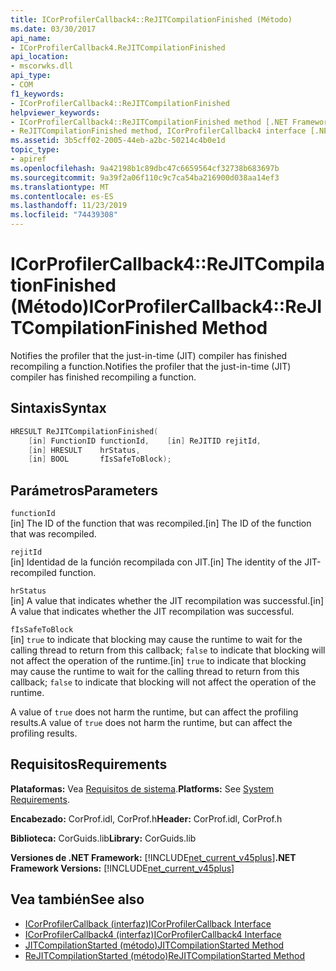 ```yaml
---
title: ICorProfilerCallback4::ReJITCompilationFinished (Método)
ms.date: 03/30/2017
api_name:
- ICorProfilerCallback4.ReJITCompilationFinished
api_location:
- mscorwks.dll
api_type:
- COM
f1_keywords:
- ICorProfilerCallback4::ReJITCompilationFinished
helpviewer_keywords:
- ICorProfilerCallback4::ReJITCompilationFinished method [.NET Framework profiling]
- ReJITCompilationFinished method, ICorProfilerCallback4 interface [.NET Framework profiling]
ms.assetid: 3b5cff02-2005-44eb-a2bc-50214c4b0e1d
topic_type:
- apiref
ms.openlocfilehash: 9a42198b1c89dbc47c6659564cf32738b683697b
ms.sourcegitcommit: 9a39f2a06f110c9c7ca54ba216900d038aa14ef3
ms.translationtype: MT
ms.contentlocale: es-ES
ms.lasthandoff: 11/23/2019
ms.locfileid: "74439308"
---
```

# <a name="icorprofilercallback4rejitcompilationfinished-method"></a><span data-ttu-id="5488b-102">ICorProfilerCallback4::ReJITCompilationFinished (Método)</span><span class="sxs-lookup"><span data-stu-id="5488b-102">ICorProfilerCallback4::ReJITCompilationFinished Method</span></span>
<span data-ttu-id="5488b-103">Notifies the profiler that the just-in-time (JIT) compiler has finished recompiling a function.</span><span class="sxs-lookup"><span data-stu-id="5488b-103">Notifies the profiler that the just-in-time (JIT) compiler has finished recompiling a function.</span></span>  
  
## <a name="syntax"></a><span data-ttu-id="5488b-104">Sintaxis</span><span class="sxs-lookup"><span data-stu-id="5488b-104">Syntax</span></span>  
  
```cpp  
HRESULT ReJITCompilationFinished(  
    [in] FunctionID functionId,    [in] ReJITID rejitId,  
    [in] HRESULT    hrStatus,  
    [in] BOOL       fIsSafeToBlock);  
```  
  
## <a name="parameters"></a><span data-ttu-id="5488b-105">Parámetros</span><span class="sxs-lookup"><span data-stu-id="5488b-105">Parameters</span></span>  
 `functionId`  
 <span data-ttu-id="5488b-106">[in] The ID of the function that was recompiled.</span><span class="sxs-lookup"><span data-stu-id="5488b-106">[in] The ID of the function that was recompiled.</span></span>  
  
 `rejitId`  
 <span data-ttu-id="5488b-107">[in] Identidad de la función recompilada con JIT.</span><span class="sxs-lookup"><span data-stu-id="5488b-107">[in] The identity of the JIT-recompiled function.</span></span>  
  
 `hrStatus`  
 <span data-ttu-id="5488b-108">[in] A value that indicates whether the JIT recompilation was successful.</span><span class="sxs-lookup"><span data-stu-id="5488b-108">[in] A value that indicates whether the JIT recompilation was successful.</span></span>  
  
 `fIsSafeToBlock`  
 <span data-ttu-id="5488b-109">[in] `true` to indicate that blocking may cause the runtime to wait for the calling thread to return from this callback; `false` to indicate that blocking will not affect the operation of the runtime.</span><span class="sxs-lookup"><span data-stu-id="5488b-109">[in] `true` to indicate that blocking may cause the runtime to wait for the calling thread to return from this callback; `false` to indicate that blocking will not affect the operation of the runtime.</span></span>  
  
 <span data-ttu-id="5488b-110">A value of `true` does not harm the runtime, but can affect the profiling results.</span><span class="sxs-lookup"><span data-stu-id="5488b-110">A value of `true` does not harm the runtime, but can affect the profiling results.</span></span>  
  
## <a name="requirements"></a><span data-ttu-id="5488b-111">Requisitos</span><span class="sxs-lookup"><span data-stu-id="5488b-111">Requirements</span></span>  
 <span data-ttu-id="5488b-112">**Plataformas:** Vea [Requisitos de sistema](../../../../docs/framework/get-started/system-requirements.md).</span><span class="sxs-lookup"><span data-stu-id="5488b-112">**Platforms:** See [System Requirements](../../../../docs/framework/get-started/system-requirements.md).</span></span>  
  
 <span data-ttu-id="5488b-113">**Encabezado:** CorProf.idl, CorProf.h</span><span class="sxs-lookup"><span data-stu-id="5488b-113">**Header:** CorProf.idl, CorProf.h</span></span>  
  
 <span data-ttu-id="5488b-114">**Biblioteca:** CorGuids.lib</span><span class="sxs-lookup"><span data-stu-id="5488b-114">**Library:** CorGuids.lib</span></span>  
  
 <span data-ttu-id="5488b-115">**Versiones de .NET Framework:** [!INCLUDE[net_current_v45plus](../../../../includes/net-current-v45plus-md.md)]</span><span class="sxs-lookup"><span data-stu-id="5488b-115">**.NET Framework Versions:** [!INCLUDE[net_current_v45plus](../../../../includes/net-current-v45plus-md.md)]</span></span>  
  
## <a name="see-also"></a><span data-ttu-id="5488b-116">Vea también</span><span class="sxs-lookup"><span data-stu-id="5488b-116">See also</span></span>

- [<span data-ttu-id="5488b-117">ICorProfilerCallback (interfaz)</span><span class="sxs-lookup"><span data-stu-id="5488b-117">ICorProfilerCallback Interface</span></span>](../../../../docs/framework/unmanaged-api/profiling/icorprofilercallback-interface.md)
- [<span data-ttu-id="5488b-118">ICorProfilerCallback4 (interfaz)</span><span class="sxs-lookup"><span data-stu-id="5488b-118">ICorProfilerCallback4 Interface</span></span>](../../../../docs/framework/unmanaged-api/profiling/icorprofilercallback4-interface.md)
- [<span data-ttu-id="5488b-119">JITCompilationStarted (método)</span><span class="sxs-lookup"><span data-stu-id="5488b-119">JITCompilationStarted Method</span></span>](../../../../docs/framework/unmanaged-api/profiling/icorprofilercallback-jitcompilationstarted-method.md)
- [<span data-ttu-id="5488b-120">ReJITCompilationStarted (método)</span><span class="sxs-lookup"><span data-stu-id="5488b-120">ReJITCompilationStarted Method</span></span>](../../../../docs/framework/unmanaged-api/profiling/icorprofilercallback4-rejitcompilationstarted-method.md)
